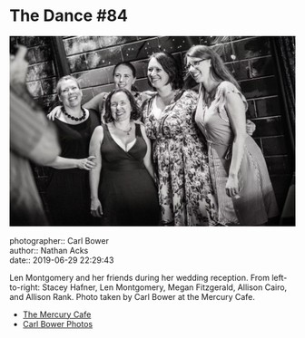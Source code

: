# The Dance #84

![Len Montgomery and her friends](assets/2019-06-29-set-4-the-dance-84.webp)

photographer:: Carl Bower  
author:: Nathan Acks  
date:: 2019-06-29 22:29:43

Len Montgomery and her friends during her wedding reception. From left-to-right: Stacey Hafner, Len Montgomery, Megan Fitzgerald, Allison Cairo, and Allison Rank. Photo taken by Carl Bower at the Mercury Cafe.

* [The Mercury Cafe](http://mercurycafe.com)
* [Carl Bower Photos](https://carlbowerphotos.com)
